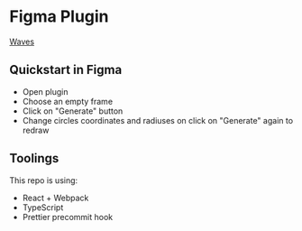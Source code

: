 # Figma Plugin

[Waves](https://www.figma.com/community/plugin/1143508167045696810/Waves)

## Quickstart in Figma
* Open plugin
* Choose an empty frame
* Click on "Generate" button
* Change circles coordinates and radiuses on click on "Generate" again to redraw

## Toolings
This repo is using:
* React + Webpack
* TypeScript
* Prettier precommit hook
